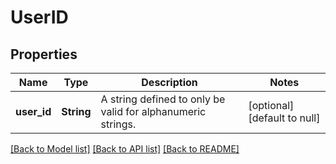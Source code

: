 # UserID
## Properties

| Name | Type | Description | Notes |
|------------ | ------------- | ------------- | -------------|
| **user\_id** | **String** | A string defined to only be valid for alphanumeric strings. | [optional] [default to null] |

[[Back to Model list]](../README.md#documentation-for-models) [[Back to API list]](../README.md#documentation-for-api-endpoints) [[Back to README]](../README.md)

